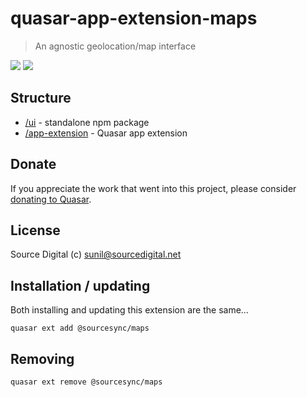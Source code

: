 # quasar-app-extension-maps
> An agnostic geolocation/map interface

<img src="https://img.shields.io/npm/v/quasar-ui-maps.svg?label=quasar-ui-maps">
<img src="https://img.shields.io/npm/v/quasar-app-extension-maps.svg?label=quasar-app-extension-maps">


## Structure
* [/ui](ui) - standalone npm package
* [/app-extension](app-extension) - Quasar app extension

## Donate
If you appreciate the work that went into this project, please consider [donating to Quasar](https://donate.quasar.dev).

## License
Source Digital (c) sunil@sourcedigital.net

## Installation / updating

Both installing and updating this extension are the same...

```
quasar ext add @sourcesync/maps
```

## Removing

```
quasar ext remove @sourcesync/maps
```

